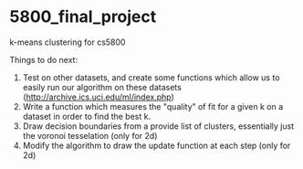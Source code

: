 # 5800_final_project
k-means clustering for cs5800


Things to do next:

1. Test on other datasets, and create some functions which allow us to easily run our algorithm on these datasets (http://archive.ics.uci.edu/ml/index.php) 
2. Write a function which measures the "quality" of fit for a given k on a dataset in order to find the best k. 
3. Draw decision boundaries from a provide list of clusters, essentially just the voronoi tesselation (only for 2d)
4. Modify the algorithm to draw the update function at each step (only for 2d)

